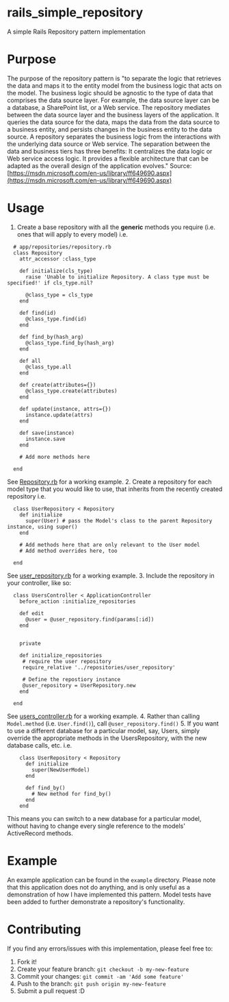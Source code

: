 # rails_simple_repository
A simple Rails Repository pattern implementation

# Purpose
The purpose of the repository pattern is "to separate the logic that retrieves the data and maps it to the entity model from the business logic that acts on the model. The business logic should be agnostic to the type of data that comprises the data source layer. For example, the data source layer can be a database, a SharePoint list, or a Web service.
The repository mediates between the data source layer and the business layers of the application. It queries the data source for the data, maps the data from the data source to a business entity, and persists changes in the business entity to the data source. A repository separates the business logic from the interactions with the underlying data source or Web service. The separation between the data and business tiers has three benefits:
It centralizes the data logic or Web service access logic.
It provides a flexible architecture that can be adapted as the overall design of the application evolves."
Source: [https://msdn.microsoft.com/en-us/library/ff649690.aspx](https://msdn.microsoft.com/en-us/library/ff649690.aspx)


# Usage
1. Create a base repository with all the **generic** methods you require (i.e. ones that will apply to every model)
  i.e. 
  ```
    # app/repositories/repository.rb
    class Repository
      attr_accessor :class_type

      def initialize(cls_type)
        raise 'Unable to initialize Repository. A class type must be specified!' if cls_type.nil?
    
        @class_type = cls_type
      end

      def find(id)
        @class_type.find(id)
      end
      
      def find_by(hash_arg)
        @class_type.find_by(hash_arg)
      end

      def all
        @class_type.all
      end
    
      def create(attributes={})
        @class_type.create(attributes)
      end
    
      def update(instance, attrs={})
        instance.update(attrs)
      end
    
      def save(instance)
        instance.save
      end
      
      # Add more methods here
      
    end
  ```

  See [Repository.rb](/example/app/repositories/repository.rb) for a working example.
2. Create a repository for each model type that you would like to use, that inherits from the recently created repository
  i.e.
  ```
    class UserRepository < Repository
      def initialize
        super(User) # pass the Model's class to the parent Repository instance, using super()
      end
      
      # Add methods here that are only relevant to the User model
      # Add method overrides here, too
      
    end
  ```
  
  See [user_repository.rb](/example/app/repositories/user_repository.rb) for a working example.
3. Include the repository in your controller, like so:
  ```
    class UsersController < ApplicationController
      before_action :initialize_repositories
      
      def edit
        @user = @user_repository.find(params[:id])
      end
      
      
      private
      
      def initialize_repositories
       # require the user repository
       require_relative '../repositories/user_repository'
       
       # Define the repostiory instance
       @user_repository = UserRepository.new
      end
      
    end
  ```
  See [users_controller.rb](/example/app/controllers/users_controller.rb) for a working example.
4. Rather than calling ```Model.method``` (i.e. ```User.find()```), call ```@user_repository.find()```
5. If you want to use a different database for a particular model, say, Users, simply override the appropriate methods in the UsersRepository, with the new database calls, etc.
i.e.
  ```
      class UserRepository < Repository
        def initialize
          super(NewUserModel)
        end
        
        def find_by()
          # New method for find_by()
        end
      end
  ```
  This means you can switch to a new database for a particular model, without having to change every single reference to the models' ActiveRecord methods.
  
# Example
An example application can be found in the ```example``` directory.
Please note that this application does not do anything, and is only useful as a demonstration of how I have implemented this pattern.
Model tests have been added to further demonstrate a repository's functionality.

# Contributing
If you find any errors/issues with this implementation, please feel free to:

1. Fork it!
2. Create your feature branch: `git checkout -b my-new-feature`
3. Commit your changes: `git commit -am 'Add some feature'`
4. Push to the branch: `git push origin my-new-feature`
5. Submit a pull request :D

